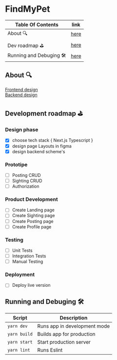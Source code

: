 # FindMyPet
| Table Of Contents        | link        |
| -------------------------| ----------- |
| About 🔍                  |  [here](#1) |
| Dev roadmap :golf:       |  [here](#2) |
| Running and Debuging 🛠️   |  [here](#3) |

## About 🔍 <a name='1'></a>

[Frontend design](./design/frontend/) <br/>
[Backend design](./design/backend/)

## Development roadmap :golf: <a name='2'></a>

### Design phase
 - [x] choose tech stack { Next.js Typescript }
 - [x] design page Layouts in figma
 - [x] design backend scheme's
### Prototipe
 - [ ] Posting CRUD
 - [ ] Sighting CRUD
 - [ ] Authorization
### Product Development
 - [ ] Create Landing page
 - [ ] Create Sighting page
 - [ ] Create Posting page
 - [ ] Create Profile page
 ### Testing
 - [ ] Unit Tests
 - [ ] Integration Tests
 - [ ] Manual Testing
 ### Deployment
 - [ ] Deploy live version
 
## Running and Debuging 🛠️ <a name="3"></a>
| Script        | Description                  |
| ------------- | ---------------------------- |
| `yarn dev`    | Runs app in development mode |
| `yarn build`  | Builds app for production    |
| `yarn start`  | Start  production server     |
| `yarn lint`   | Runs Eslint                  |

